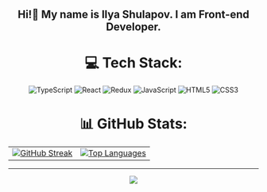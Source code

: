 <div align="center">
<h2>Hi!👋 My name is Ilya Shulapov. I am Front-end Developer.</h2>

# 💻 Tech Stack:
![TypeScript](https://img.shields.io/badge/typescript-%23007ACC.svg?style=for-the-badge&logo=typescript&logoColor=white) ![React](https://img.shields.io/badge/react-%2320232a.svg?style=for-the-badge&logo=react&logoColor=%2361DAFB) ![Redux](https://img.shields.io/badge/redux-%23593d88.svg?style=for-the-badge&logo=redux&logoColor=white) ![JavaScript](https://img.shields.io/badge/javascript-%23323330.svg?style=for-the-badge&logo=javascript&logoColor=%23F7DF1E) ![HTML5](https://img.shields.io/badge/html5-%23E34F26.svg?style=for-the-badge&logo=html5&logoColor=white) ![CSS3](https://img.shields.io/badge/css3-%231572B6.svg?style=for-the-badge&logo=css3&logoColor=white)
# 📊 GitHub Stats:
<table style="border-collapse: collapse;">
    <tr>
      <td style="border: none;">
        <a href="https://git.io/streak-stats">
          <img src="[http://github-readme-streak-stats.herokuapp.com?user=yneskladovae&hide_border=true](https://github-readme-streak-stats.herokuapp.com/?user=skiffter1337&theme=dark&hide_border=false)" alt="GitHub Streak" style="border: none;">
        </a>
      </td>
      <td style="border: none;">
        <a href="https://github.com/yneskladovae/github-readme-stats">
          <img src="[https://github-readme-stats.vercel.app/api/top-langs/?username=yneskladovae&langs_count=3&hide_border=true](https://github-readme-stats.vercel.app/api?username=skiffter1337&theme=dark&hide_border=false&include_all_commits=false&count_private=false)" alt="Top Languages" style="border: none;">
        </a>
      </td>
    </tr>
  </table>



---
[![](https://visitcount.itsvg.in/api?id=skiffter1337&icon=0&color=0)](https://visitcount.itsvg.in)

</div>
